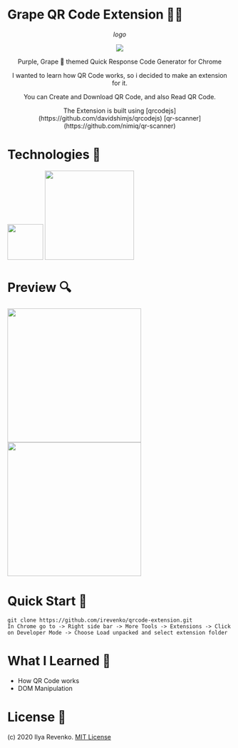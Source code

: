 # Grape QR Code Extension 🔮🔳
<p align="center"><em>logo</em></p>
<p align="center"><img src="https://i.imgur.com/DK0m3Yh.png"></p> 
<p align="center">Purple, Grape 🍇 themed Quick Response Code Generator for Chrome </p>
<p align="center">I wanted to learn how QR Code works, so i decided to make an extension for it.</p>
<p align="center">You can Create and Download QR Code, and also Read QR Code.</p>
<p align="center">The Extension is built using [qrcodejs](https://github.com/davidshimjs/qrcodejs) [qr-scanner](https://github.com/nimiq/qr-scanner)</p>

# Technologies 🧾
<img src="https://external-content.duckduckgo.com/iu/?u=https%3A%2F%2Fupload.wikimedia.org%2Fwikipedia%2Fcommons%2Fthumb%2F9%2F99%2FUnofficial_JavaScript_logo_2.svg%2F200px-Unofficial_JavaScript_logo_2.svg.png&f=1&nofb=1" width="80">
<a href="https://picturepan2.github.io/spectre/">
<img src="https://external-content.duckduckgo.com/iu/?u=https%3A%2F%2Fwww.developpez.net%2Fforums%2Fattachments%2Fp427725d1%2Fa%2Fa%2Fa&f=1&nofb=1" width="200"> 
</a>



# Preview 🔍
<img src="https://i.imgur.com/DzcTEMt.jpg" width="300"> <img src="https://i.imgur.com/YXppO51.jpg" width="300">




# Quick Start 🚀
```git clone https://github.com/irevenko/qrcode-extension.git```<br>
```In Chrome go to -> Right side bar -> More Tools -> Extensions -> Click on Developer Mode -> Choose Load unpacked and select extension folder```

# What I Learned 🧠
* How QR Code works
* DOM Manipulation

# License 📑 
(c) 2020 Ilya Revenko. [MIT License](https://tldrlegal.com/license/mit-license)